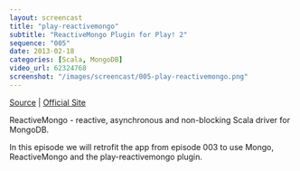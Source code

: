 ```yaml
---
layout: screencast
title: "play-reactivemongo"
subtitle: "ReactiveMongo Plugin for Play! 2"
sequence: "005"
date: 2013-02-18
categories: [Scala, MongoDB]
video_url: 62324768
screenshot: "/images/screencast/005-play-reactivemongo.png"
---
```


[Source](https://github.com/yobriefcasts/005-play-reactivemongo) | [Official Site](https://github.com/zenexity/Play-ReactiveMongo)

ReactiveMongo - reactive, asynchronous and non-blocking Scala driver for MongoDB.

In this episode we will retrofit the app from episode 003 to use Mongo, ReactiveMongo and the play-reactivemongo plugin.


